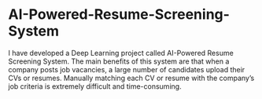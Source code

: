 # AI-Powered-Resume-Screening-System
I have developed a Deep Learning project called AI-Powered Resume Screening System.    The main benefits of this system are that when a company posts job vacancies, a large number of candidates upload their CVs or resumes. Manually matching each CV or resume with the company’s job criteria is extremely difficult and time-consuming. 
